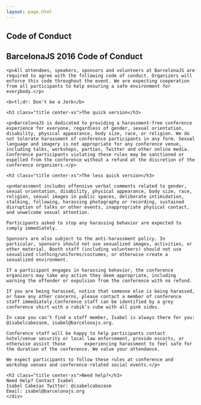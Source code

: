 ```yaml
---
layout: page.html
---
```


<section class="breadcrumb row middle-xs">
    <div class="col-xs-12 center-xs">
        <h2>Code of Conduct</h2>
    </div>
</section>

<section class="coc wrap">
    <h2 class="title center-xs">BarcelonaJS 2016 Code of Conduct</h2>

    <p>All attendees, speakers, sponsors and volunteers at BarcelonaJS are required to agree with the following code of conduct. Organizers will enforce this code throughout the event. We are expecting cooperation from all participants to help ensuring a safe environment for everybody.</p>

    <b>tl;dr: Don't be a Jerk</b>

    <h3 class="title center-xs">The quick version</h3>

    <p>BarcelonaJS is dedicated to providing a harassment-free conference experience for everyone, regardless of gender, sexual orientation, disability, physical appearance, body size, race, or religion. We do not tolerate harassment of conference participants in any form. Sexual language and imagery is not appropriate for any conference venue, including talks, workshops, parties, Twitter and other online media. Conference participants violating these rules may be sanctioned or expelled from the conference without a refund at the discretion of the conference organizers.</p>

    <h3 class="title center-xs">The less quick version</h3>

    <p>Harassment includes offensive verbal comments related to gender, sexual orientation, disability, physical appearance, body size, race, religion, sexual images in public spaces, deliberate intimidation, stalking, following, harassing photography or recording, sustained disruption of talks or other events, inappropriate physical contact, and unwelcome sexual attention.

    Participants asked to stop any harassing behavior are expected to comply immediately.

    Sponsors are also subject to the anti-harassment policy. In particular, sponsors should not use sexualized images, activities, or other material. Booth staff (including volunteers) should not use sexualized clothing/uniforms/costumes, or otherwise create a sexualized environment.

    If a participant engages in harassing behavior, the conference organizers may take any action they deem appropriate, including warning the offender or expulsion from the conference with no refund.

    If you are being harassed, notice that someone else is being harassed, or have any other concerns, please contact a member of conference staff immediately.Conference staff can be identified by a grey conference shirt with a rubik’s cube with all pink sides.

    In case you can’t find a staff member, Isabel is always there for you: @isabelcabezasm, isabel@barcelonajs.org.

    Conference staff will be happy to help participants contact hotel/venue security or local law enforcement, provide escorts, or otherwise assist those       experiencing harassment to feel safe for the duration of the conference. We value your attendance.

    We expect participants to follow these rules at conference and workshop venues and conference-related social events.</p>

    <h3 class="title center-xs">Need help?</h3>
    Need Help? Contact Isabel
    Isabel Cabezas Twitter: @isabelcabezasm
    Email: isabel@barcelonajs.org
    </div>
</section>
